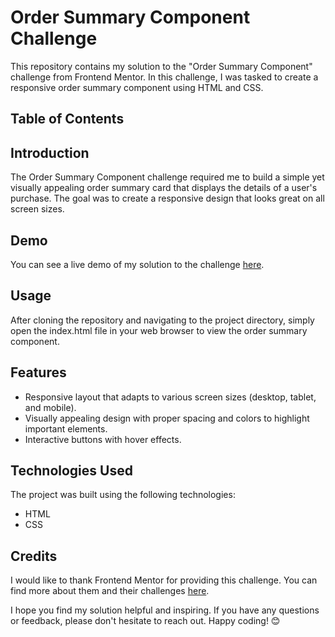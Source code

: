 # Order Summary Component Challenge

This repository contains my solution to the "Order Summary Component" challenge from Frontend Mentor. In this challenge, I was tasked to create a responsive order summary component using HTML and CSS.

## Table of Contents

## Introduction

The Order Summary Component challenge required me to build a simple yet visually appealing order summary card that displays the details of a user's purchase. The goal was to create a responsive design that looks great on all screen sizes.

## Demo

You can see a live demo of my solution to the challenge [here](https://riya-dahiya01.github.io/order-summary-component-challenge/). 

## Usage

After cloning the repository and navigating to the project directory, simply open the index.html file in your web browser to view the order summary component.

## Features

- Responsive layout that adapts to various screen sizes (desktop, tablet, and mobile).
- Visually appealing design with proper spacing and colors to highlight important elements.
- Interactive buttons with hover effects.

## Technologies Used

The project was built using the following technologies:

- HTML
- CSS

## Credits

I would like to thank Frontend Mentor for providing this challenge. You can find more about them and their challenges [here](https://www.frontendmentor.io).


I hope you find my solution helpful and inspiring. If you have any questions or feedback, please don't hesitate to reach out. Happy coding! 😊
